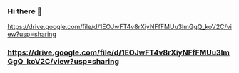 ### Hi there 👋

<!--
**mAnethiA/mAnethiA** is a ✨ _special_ ✨ repository because its `README.md` (this file) appears on your GitHub profile.

Here are some ideas to get you started:

- 🔭 I’m currently working on ...
- 🌱 I’m currently learning ...
- 👯 I’m looking to collaborate on ...
- 🤔 I’m looking for help with ...
- 💬 Ask me about ...
- 📫 How to reach me: ...
- 😄 Pronouns: ...
- ⚡ Fun fact: ...
-->

 https://drive.google.com/file/d/1EOJwFT4v8rXiyNFfFMUu3lmGgQ_koV2C/view?usp=sharing 
 
###  https://drive.google.com/file/d/1EOJwFT4v8rXiyNFfFMUu3lmGgQ_koV2C/view?usp=sharing 
